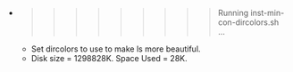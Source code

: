 * >>>>>>>>> Running inst-min-con-dircolors.sh ...
  * Set dircolors to use  to make ls more beautiful.
  * Disk size = 1298828K. Space Used = 28K.

